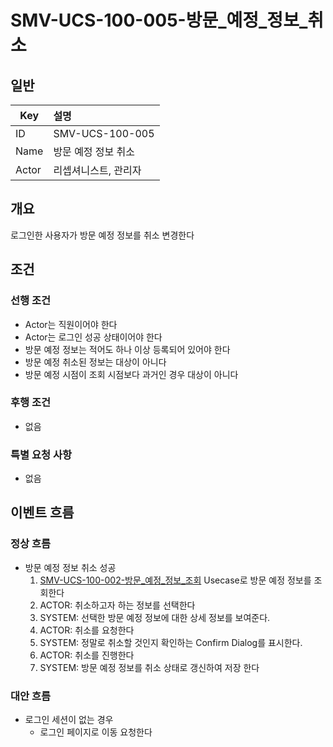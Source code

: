 # SMV-UCS-100-005-방문\_예정\_정보\_취소

## 일반
| Key   | 설명 |
|-------| :-- |
| ID    | SMV-UCS-100-005 |
| Name  | 방문 예정 정보 취소 |
| Actor | 리셉셔니스트, 관리자 |

## 개요
로그인한 사용자가 방문 예정 정보를 취소 변경한다

## 조건
### 선행 조건
* Actor는 직원이어야 한다
* Actor는 로그인 성공 상태이어야 한다
* 방문 예정 정보는 적어도 하나 이상 등록되어 있어야 한다
* 방문 예정 취소된 정보는 대상이 아니다
* 방문 예정 시점이 조회 시점보다 과거인 경우 대상이 아니다
  
### 후행 조건
* 없음

### 특별 요청 사항
* 없음

## 이벤트 흐름

### 정상 흐름
* 방문 예정 정보 취소 성공
	1. [SMV-UCS-100-002-방문\_예정\_정보\_조회](SMV-UCS-100-002-방문_예정_정보_조회) Usecase로 방문 예정 정보를 조회한다
	2. ACTOR: 취소하고자 하는 정보를 선택한다
	3. SYSTEM: 선택한 방문 예정 정보에 대한 상세 정보를 보여준다.
	4. ACTOR: 취소를 요청한다
	5. SYSTEM: 정말로 취소할 것인지 확인하는 Confirm Dialog를 표시한다.
	6. ACTOR: 취소를 진행한다
	7. SYSTEM: 방문 예정 정보를 취소 상태로 갱신하여 저장 한다

### 대안 흐름
* 로그인 세션이 없는 경우
	* 로그인 페이지로 이동 요청한다